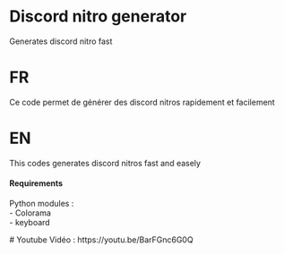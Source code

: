 # Discord nitro generator
Generates discord nitro fast
<h1>FR</h2>
Ce code permet de générer des discord nitros rapidement et facilement
<h1>EN</h2>
This codes generates discord nitros fast and easely
<h4>Requirements</h4>
<p>Python modules :
<br>- Colorama
<br>- keyboard
</p>
# Youtube Vidéo : https://youtu.be/BarFGnc6G0Q

